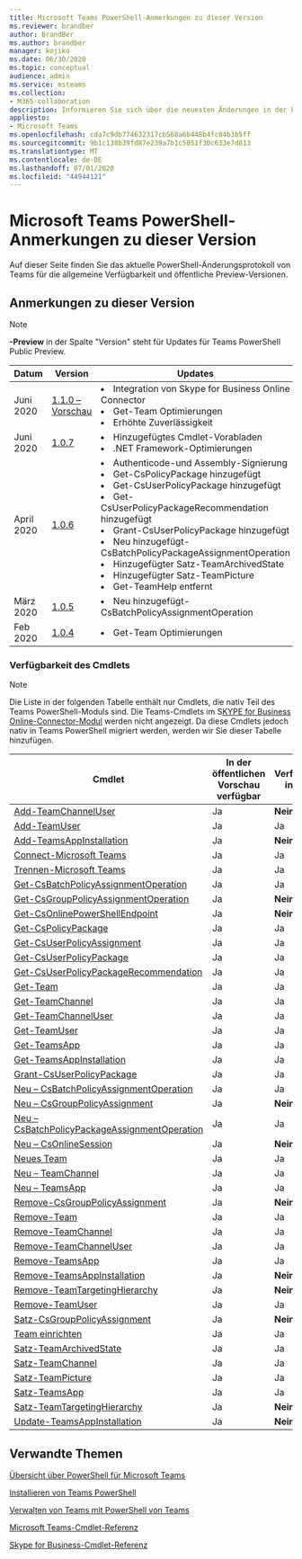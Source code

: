 ```yaml
---
title: Microsoft Teams PowerShell-Anmerkungen zu dieser Version
ms.reviewer: brandber
author: BrandBer
ms.author: brandber
manager: kojiko
ms.date: 06/30/2020
ms.topic: conceptual
audience: admin
ms.service: msteams
ms.collection:
- M365-collaboration
description: Informieren Sie sich über die neuesten Änderungen in der PowerShell von Teams.
appliesto:
- Microsoft Teams
ms.openlocfilehash: cda7c9db774632317cb568a6b448b4fc04b3b5ff
ms.sourcegitcommit: 9b1c138b39fd87e239a7b1c5051f30c633e7d813
ms.translationtype: MT
ms.contentlocale: de-DE
ms.lasthandoff: 07/01/2020
ms.locfileid: "44944121"
---
```

# <a name="microsoft-teams-powershell-release-notes"></a>Microsoft Teams PowerShell-Anmerkungen zu dieser Version

Auf dieser Seite finden Sie das aktuelle PowerShell-Änderungsprotokoll von Teams für die allgemeine Verfügbarkeit und öffentliche Preview-Versionen.

## <a name="release-notes"></a>Anmerkungen zu dieser Version

> [!NOTE]
> **-Preview** in der Spalte "Version" steht für Updates für Teams PowerShell Public Preview.

| Datum | Version | Updates |
|------- | -------------------- | ------------------------------ |
| Juni 2020 | [1.1.0 – Vorschau](https://www.powershellgallery.com/packages/MicrosoftTeams/1.1.0-preview) | <li>Integration von Skype for Business Online Connector<li>Get-Team Optimierungen<li>Erhöhte Zuverlässigkeit</li> |
| Juni 2020 | [1.0.7](https://www.powershellgallery.com/packages/MicrosoftTeams/1.0.7) | <li>Hinzugefügtes Cmdlet-Vorabladen<li>.NET Framework-Optimierungen</li>   |
| April 2020 | [1.0.6](https://www.powershellgallery.com/packages/MicrosoftTeams/1.0.6) | <li>Authenticode-und Assembly-Signierung<li>Get-CsPolicyPackage hinzugefügt<li>Get-CsUserPolicyPackage hinzugefügt<li>Get-CsUserPolicyPackageRecommendation hinzugefügt<li>Grant-CsUserPolicyPackage hinzugefügt<li>Neu hinzugefügt-CsBatchPolicyPackageAssignmentOperation<li>Hinzugefügter Satz-TeamArchivedState<li>Hinzugefügter Satz-TeamPicture<li>Get-TeamHelp entfernt</li>  |
| März 2020 | [1.0.5](https://www.powershellgallery.com/packages/MicrosoftTeams/1.0.5) |<li>Neu hinzugefügt-CsBatchPolicyAssignmentOperation</li> |
| Feb 2020 | [1.0.4](https://www.powershellgallery.com/packages/MicrosoftTeams/1.0.4) | <li>Get-Team Optimierungen</li>  |

### <a name="cmdlet-availability"></a>Verfügbarkeit des Cmdlets

> [!NOTE]
> Die Liste in der folgenden Tabelle enthält nur Cmdlets, die nativ Teil des Teams PowerShell-Moduls sind. Die Teams-Cmdlets im S[KYPE for Business Online-Connector-Modul](https://docs.microsoft.com/powershell/skype/intro?view=skype-ps) werden nicht angezeigt. Da diese Cmdlets jedoch nativ in Teams PowerShell migriert werden, werden wir Sie dieser Tabelle hinzufügen.

| Cmdlet | In der öffentlichen Vorschau verfügbar | Verfügbar in GA |
| -| -- | --|
| [Add-TeamChannelUser](https://docs.microsoft.com/powershell/module/teams/add-teamchanneluser?view=teams-ps) | Ja | **Nein** |
| [Add-TeamUser](https://docs.microsoft.com/powershell/module/teams/add-teamuser?view=teams-ps) | Ja | Ja |
| [Add-TeamsAppInstallation](https://docs.microsoft.com/powershell/module/teams/add-teamsappinstallation?view=teams-ps) | Ja | **Nein**|
| [Connect-Microsoft Teams](https://docs.microsoft.com/powershell/module/teams/connect-microsoftteams?view=teams-ps) | Ja | Ja |
| [Trennen-Microsoft Teams](https://docs.microsoft.com/powershell/module/teams/disconnect-microsoftteams?view=teams-ps) | Ja | Ja |
| [Get-CsBatchPolicyAssignmentOperation](https://docs.microsoft.com/powershell/module/teams/get-csbatchpolicyassignmentoperation?view=teams-ps) | Ja | Ja |
| [Get-CsGroupPolicyAssignmentOperation](https://docs.microsoft.com/powershell/module/teams/get-csgrouppolicyassignmentoperation?view=teams-ps) | Ja | **Nein** |
| [Get-CsOnlinePowerShellEndpoint](https://docs.microsoft.com/powershell/module/teams/get-csonlinepowershellendpoint?view=teams-ps) | Ja | **Nein** |
| [Get-CsPolicyPackage](https://docs.microsoft.com/powershell/module/teams/get-cspolicypackage?view=teams-ps) | Ja | Ja |
| [Get-CsUserPolicyAssignment](https://docs.microsoft.com/powershell/module/teams/get-csuserpolicyassignment?view=teams-ps) | Ja | Ja |
| [Get-CsUserPolicyPackage](https://docs.microsoft.com/powershell/module/teams/get-csuserpolicypackage?view=teams-ps) | Ja | Ja |
| [Get-CsUserPolicyPackageRecommendation](https://docs.microsoft.com/powershell/module/teams/get-csuserpolicypackagerecommendation?view=teams-ps) | Ja | Ja |
| [Get-Team](https://docs.microsoft.com/powershell/module/teams/get-team?view=teams-ps) | Ja | Ja |
| [Get-TeamChannel](https://docs.microsoft.com/powershell/module/teams/get-teamchannel?view=teams-ps) | Ja | Ja|
| [Get-TeamChannelUser](https://docs.microsoft.com/powershell/module/teams/get-teamchanneluser?view=teams-ps) | Ja | Ja|
| [Get-TeamUser](https://docs.microsoft.com/powershell/module/teams/get-teamuser?view=teams-ps) | Ja | Ja |
| [Get-TeamsApp](https://docs.microsoft.com/powershell/module/teams/get-teamsapp?view=teams-ps) | Ja | Ja |
| [Get-TeamsAppInstallation](https://docs.microsoft.com/powershell/module/teams/get-teamsappinstallation?view=teams-ps) | Ja | Ja |
| [Grant-CsUserPolicyPackage](https://docs.microsoft.com/powershell/module/teams/grant-csuserpolicypackage?view=teams-ps) | Ja | Ja |
| [Neu – CsBatchPolicyAssignmentOperation](https://docs.microsoft.com/powershell/module/teams/new-csbatchpolicyassignmentoperation?view=teams-ps) | Ja | Ja |
| [Neu – CsGroupPolicyAssignment](https://docs.microsoft.com/powershell/module/teams/new-csgrouppolicyassignment?view=teams-ps) | Ja | **Nein** |
| [Neu – CsBatchPolicyPackageAssignmentOperation](https://docs.microsoft.com/powershell/module/teams/new-csbatchpolicypackageassignmentoperation?view=teams-ps) | Ja | Ja |
| [Neu – CsOnlineSession](https://docs.microsoft.com/powershell/module/teams/new-csonlinesession?view=teams-ps) | Ja | **Nein** |
| [Neues Team](https://docs.microsoft.com/powershell/module/teams/new-team?view=teams-ps) | Ja | Ja |
| [Neu – TeamChannel](https://docs.microsoft.com/powershell/module/teams/new-channel?view=teams-ps) | Ja | Ja |
| [Neu – TeamsApp](https://docs.microsoft.com/powershell/module/teams/new-teamsapp?view=teams-ps) | Ja | Ja |
| [Remove-CsGroupPolicyAssignment](https://docs.microsoft.com/powershell/module/teams/remove-csgrouppolicyassignment?view=teams-ps) | Ja | **Nein** |
| [Remove-Team](https://docs.microsoft.com/powershell/module/teams/remove-team?view=teams-ps) | Ja | Ja |
| [Remove-TeamChannel](https://docs.microsoft.com/powershell/module/teams/remove-teamchannel?view=teams-ps) | Ja | Ja |
| [Remove-TeamChannelUser](https://docs.microsoft.com/powershell/module/teams/remove-teamchanneluser?view=teams-ps) | Ja | Ja |
| [Remove-TeamsApp](https://docs.microsoft.com/powershell/module/teams/remove-teamsapp?view=teams-ps) | Ja | Ja |
| [Remove-TeamsAppInstallation](https://docs.microsoft.com/powershell/module/teams/remove-teamsappinstallation?view=teams-ps) | Ja | **Nein** |
| [Remove-TeamTargetingHierarchy](https://docs.microsoft.com/powershell/module/teams/remove-teamtargetinghierarchy?view=teams-ps) | Ja | **Nein**|
| [Remove-TeamUser](https://docs.microsoft.com/powershell/module/teams/remove-teamuser?view=teams-ps) | Ja | Ja |
| [Satz-CsGroupPolicyAssignment](https://docs.microsoft.com/powershell/module/teams/set-csgrouppolicyassignment?view=teams-ps) | Ja | **Nein** |
| [Team einrichten](https://docs.microsoft.com/powershell/module/teams/set-team?view=teams-ps) | Ja | Ja |
| [Satz-TeamArchivedState](https://docs.microsoft.com/powershell/module/teams/set-teamarchivedstate?view=teams-ps) | Ja | Ja |
| [Satz-TeamChannel](https://docs.microsoft.com/powershell/module/teams/set-teamchannel?view=teams-ps) | Ja | Ja |
| [Satz-TeamPicture](https://docs.microsoft.com/powershell/module/teams/set-teampicture?view=teams-ps) | Ja | Ja |
| [Satz-TeamsApp](https://docs.microsoft.com/powershell/module/teams/set-teamapp?view=teams-ps) | Ja | Ja |
| [Satz-TeamTargetingHierarchy](https://docs.microsoft.com/powershell/module/teams/set-teamtargetinghierarchy?view=teams-ps) | Ja | **Nein** |
| [Update-TeamsAppInstallation](https://docs.microsoft.com/powershell/module/teams/update-teamappinstallation?view=teams-ps) | Ja | **Nein** |

## <a name="related-topics"></a>Verwandte Themen

[Übersicht über PowerShell für Microsoft Teams](teams-powershell-overview.md)

[Installieren von Teams PowerShell](teams-powershell-install.md)

[Verwalten von Teams mit PowerShell von Teams](teams-powershell-managing-teams.md)

[Microsoft Teams-Cmdlet-Referenz](https://docs.microsoft.com/powershell/teams/?view=teams-ps)

[Skype for Business-Cmdlet-Referenz](https://docs.microsoft.com/powershell/skype/intro?view=skype-ps)
